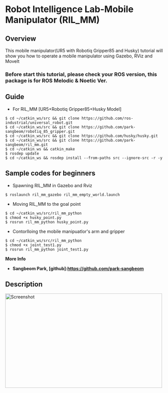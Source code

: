 # Robot Intelligence Lab-Mobile Manipulator (RIL_MM)
 
## Overview
This mobile manipulator(UR5 with Robotiq Gripper85 and Husky) tutorial will show you how to operate a mobile manipulator using Gazebo, RViz and MoveIt



### Before start this tutorial, please check your ROS version, this package is for ROS Melodic & Noetic Ver.



## Guide

- For RIL_MM
[UR5+Robotiq Gripper85+Husky Model]  
```shell
$ cd ~/catkin_ws/src && git clone https://github.com/ros-industrial/universal_robot.git
$ cd ~/catkin_ws/src && git clone https://github.com/park-sangbeom/robotiq_85_gripper.git
$ cd ~/catkin_ws/src && git clone https://github.com/husky/husky.git
$ cd ~/catkin_ws/src && git clone https://github.com/park-sangbeom/ril_mm.git
$ cd ~/catkin_ws && catkin_make
$ rosdep update
$ cd ~/catkin_ws && rosdep install --from-paths src --ignore-src -r -y
```


## Sample codes for beginners 
- Spawning RIL_MM in Gazebo and Rviz 
```shell  
$ roslaunch ril_mm_gazebo ril_mm_empty_world.launch
```
- Moving RIL_MM to the goal point  
```shell 
$ cd ~/catkin_ws/src/ril_mm_python   
$ chmod +x husky_point.py
$ rosrun ril_mm_python husky_point.py 
```
- Contorlloing the mobile manipuatlor's arm and gripper   
```shell
$ cd ~/catkin_ws/src/ril_mm_python
$ chmod +x joint_test1.py
$ rosrun ril_mm_python joint_test1.py 
```

**More Info**   
- **Sangbeom Park, [github]:https://github.com/park-sangbeom**  



## Description    

<img width="500" height="300" src="https://user-images.githubusercontent.com/78074831/109133146-08b8df80-7798-11eb-98a7-53325b398b83.png"  alt="Screenshot" title="Screenshot">
